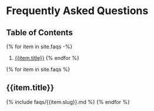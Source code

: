 # Frequently Asked Questions

## Table of Contents

{% for item in site.faqs -%}
1. [{{item.title}}](#{{item.slug}})
{% endfor %}

{% for item in site.faqs %}
## {{item.title}}
{% include faqs/{{item.slug}}.md %}
{% endfor %}
